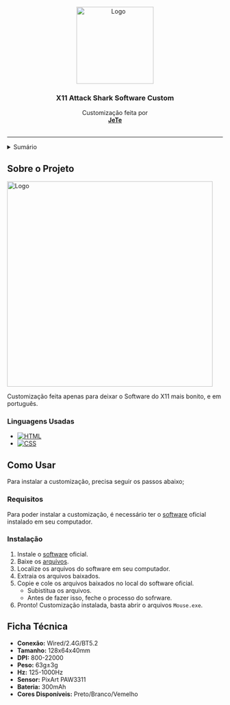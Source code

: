 <a id="readme-top">
</a>


<br />
<div align="center">
  <a href="https://attackshark.com/products/attack-shark-x11-wireless-gaming-mouse-charging-dock?srsltid=AfmBOoqsAM-MRGIhjOGOcqu7YHmlGYyd_f6VWPLdIcxlWv9s7qj-AcBp">
    <img src="https://i.imgur.com/EnnmTWW.png" alt="Logo" width="180" >
  </a>
<h3 align="center">X11 Attack Shark Software Custom</h3>
  <p align="center">
    Customização feita por 
    <br />
    <a href="https://www.twitch.tv/jetee0"><strong>JeTe</strong></a>
    <br />
    <br />
  </p>
</div>

********

<details>
  <summary>Sumário</summary>
  <ol>
    <li>
      <a href="#sobre-o-projeto">Sobre o Projeto</a>
      <ul>
        <li><a href="#linguagens-usadas">Linguagens Usadas</a></li>
      </ul>
    </li>
    <li>
      <a href="#como-usar">Como Usar</a>
      <ul>
        <li><a href="#requisitos">Requisitos</a></li>
        <li><a href="#instalação">Instalação</a></li>
      </ul>
      <li><a href="#ficha-técnica">Ficha Técnica</a></li>
    </li>
  </ol>
</details>

## Sobre o Projeto

<img src="https://images.kabum.com.br/produtos/fotos/sync_mirakl/688539/xlarge/Mouse-Gamer-Attack-Shark-X11-RGB-22000-DPI-Bluetooth-Preto_1741269036.jpg" alt="Logo" width="480" >

Customização feita apenas para deixar o Software do X11 mais bonito, e em português.



### Linguagens Usadas

* [![HTML](https://img.shields.io/badge/HTML-%23FFac45.svg?&style=for-the-badge&logo=html5&logoColor=white&color=orange)](https://github.com/)
* [![CSS](https://img.shields.io/badge/CSS-%23FFac45.svg?&style=for-the-badge&logo=css3&logoColor=white&color=blue)](https://github.com/)


## Como Usar

Para instalar a customização, precisa seguir os passos abaixo;

### Requisitos

Para poder instalar a customização, é necessário ter o [software](https://support.attackshark.com/attackshark/ATTACK_SHARK_X11/X11_Mouse.exe?v=2036365894) oficial instalado em seu computador.

### Instalação 

1. Instale o [software](https://support.attackshark.com/attackshark/ATTACK_SHARK_X11/X11_Mouse.exe?v=2036365894) oficial.
2. Baixe os [arquivos](https://github.com/Yuujet/X11-Attack-Shark-Software).
3. Localize os arquivos do software em seu computador.
4. Extraia os arquivos baixados.
5. Copie e cole os arquivos baixados no local do software oficial.
   * Subistitua os arquivos.
   * Antes de fazer isso, feche o processo do sofrware.
6. Pronto! Customização instalada, basta abrir o arquivos `Mouse.exe`.


## Ficha Técnica

* **Conexão:**
Wired/2.4G/BT5.2
* **Tamanho:** 
128x64x40mm
* **DPI:**
800-22000
* **Peso:**
63g±3g
* **Hz:**
125-1000Hz
* **Sensor:**
PixArt PAW3311
* **Bateria:**
300mAh
* **Cores Disponíveis:**
Preto/Branco/Vemelho
